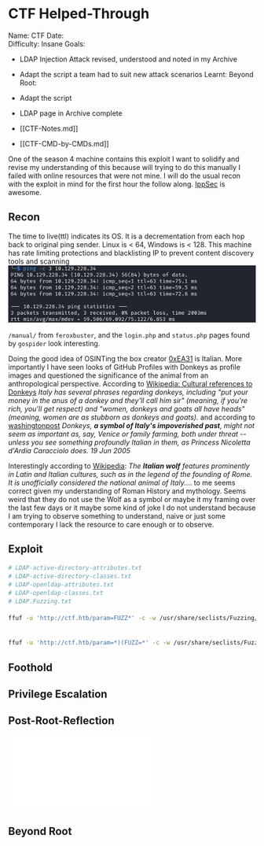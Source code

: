 # CTF Helped-Through

Name: CTF
Date:  
Difficulty:  Insane
Goals:  
- LDAP Injection Attack revised, understood and noted in my Archive
- Adapt the script a team had to suit new attack scenarios
Learnt:
Beyond Root:
- Adapt the script
- LDAP page in Archive complete

- [[CTF-Notes.md]]
- [[CTF-CMD-by-CMDs.md]]

One of the season 4 machine contains this exploit I want to solidify and revise my understanding of this because will trying to do this manually I failed with online resources that were not mine. I will do the usual recon with the exploit in mind for the first hour the follow along. [IppSec](https://www.youtube.com/watch?v=51JQg202csw) is awesome.
## Recon

The time to live(ttl) indicates its OS. It is a decrementation from each hop back to original ping sender. Linux is < 64, Windows is < 128. This machine has rate limiting protections and blacklisting IP to prevent content discovery tools and scanning 
![ping](Screenshots/ping.png)

`/manual/`  from `feroxbuster`, and the `login.php` and `status.php` pages found by `gospider` look interesting.

Doing the good idea of OSINTing the box creator [0xEA31](https://app.hackthebox.com/users/13340) is Italian. More importantly I have seen looks of GitHub Profiles with Donkeys as profile images and questioned the significance of the animal from an anthropological perspective. According to [Wikipedia: Cultural references to Donkeys](https://en.wikipedia.org/wiki/Cultural_references_to_donkeys) *Italy has several phrases regarding donkeys, including "put your money in the anus of a donkey and they'll call him sir" (meaning, if you're rich, you'll get respect) and "women, donkeys and goats all have heads" (meaning, women are as stubborn as donkeys and goats).* and according to [washingtonpost](https://www.washingtonpost.com/archive/politics/2005/06/19/pinning-a-fairy-tale-on-italys-dwindling-donkeys/170a715a-9c64-45b7-93f4-6897c411188e/) *Donkeys, **a symbol of Italy's impoverished past**, might not seem as important as, say, Venice or family farming, both under threat -- unless you see something profoundly Italian in them, as Princess Nicoletta d'Ardia Caracciolo does. 19 Jun 2005*

Interestingly according to [Wikipedia](https://en.wikipedia.org/wiki/Italian_wolf): *The **Italian wolf** features prominently in Latin and Italian cultures, such as in the legend of the founding of Rome. It is unofficially considered the national animal of Italy.*... to me seems correct given my understanding of Roman History and mythology. Seems weird that they do not use the Wolf as a symbol or maybe it my framing over the last few days or it maybe some kind of joke I do not understand because I am trying to observe something to understand, naive or just some contemporary I lack the resource to care enough or to observe.
## Exploit

```bash
# LDAP-active-directory-attributes.txt
# LDAP-active-directory-classes.txt
# LDAP-openldap-attributes.txt
# LDAP-openldap-classes.txt
# LDAP.Fuzzing.txt

ffuf -u 'http://ctf.htb/param=FUZZ*' -c -w /usr/share/seclists/Fuzzing/chars.txt:FUZZ  -mc all


ffuf -u 'http://ctf.htb/param=*)(FUZZ=*' -c -w /usr/share/seclists/Fuzzing/$LDAPWORDLIST:FUZZ -mc all -x http://127.0.0.1:8080 # remember to apply FFUF filters and have burpsuite running
```


## Foothold

## Privilege Escalation

## Post-Root-Reflection  

![](CTF-map.excalidraw.md)

## Beyond Root



